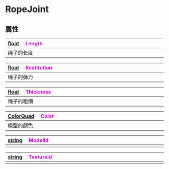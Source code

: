 # RopeJoint

## 属性

|<div style="width:700px">[float](/Api/DataType/Number.md) &emsp;<font color="dd00dd">Length</font></div>|
|:---|
|绳子的长度|

|<div style="width:700px">[float](/Api/DataType/Number.md) &emsp;<font color="dd00dd">Restitution</font></div>|
|:---|
|绳子的弹力|

|<div style="width:700px">[float](/Api/DataType/Number.md) &emsp;<font color="dd00dd">Thickness</font></div>|
|:---|
|绳子的粗细|

|<div style="width:700px">[ColorQuad](/Api/DataType/ColorQuad.md) &emsp;<font color="dd00dd">Color</font></div>|
|:---|
|模型的颜色|

|<div style="width:700px">[string](/Api/DataType/String.md) &emsp;<font color="dd00dd">ModelId</font></div>|
|:---|
||

|<div style="width:700px">[string](/Api/DataType/String.md) &emsp;<font color="dd00dd">TextureId</font></div>|
|:---|
||

